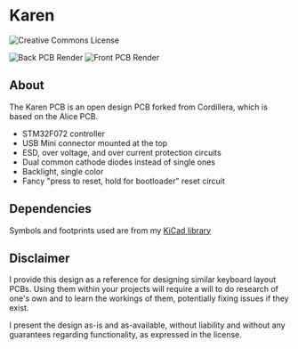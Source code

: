 # Karen

![Creative Commons License](https://licensebuttons.net/l/by-nc-sa/4.0/80x15.png)

![Back PCB Render](https://github.com/coarse/Cordillera/blob/master/Cordillera-back.png?raw=true)
![Front PCB Render](https://github.com/coarse/Cordillera/blob/master/Cordillera-front.png?raw=true)

## About

The Karen PCB is an open design PCB forked from Cordillera, which is based on the Alice PCB.

- STM32F072 controller
- USB Mini connector mounted at the top
- ESD, over voltage, and over current protection circuits
- Dual common cathode diodes instead of single ones
- Backlight, single color
- Fancy "press to reset, hold for bootloader" reset circuit

## Dependencies

Symbols and footprints used are from my [KiCad library](https://github.com/coarse/KiCad-Keeb-Lib)

## Disclaimer

I provide this design as a reference for designing similar keyboard layout PCBs. Using them within your projects will require a will to do research of one's own and to learn the workings of them, potentially fixing issues if they exist.

I present the design as-is and as-available, without liability and without any guarantees regarding functionality, as expressed in the license.
